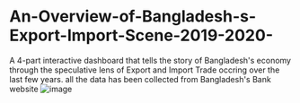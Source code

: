 # An-Overview-of-Bangladesh-s-Export-Import-Scene-2019-2020-
A 4-part interactive dashboard that tells the story of Bangladesh's economy through the speculative lens of Export and Import Trade occring over the last few years. all the data has been collected from Bangladesh's Bank website
![image](https://user-images.githubusercontent.com/91160690/189415187-aa2f333f-1284-4146-bdb9-ae826688a7a4.png)

